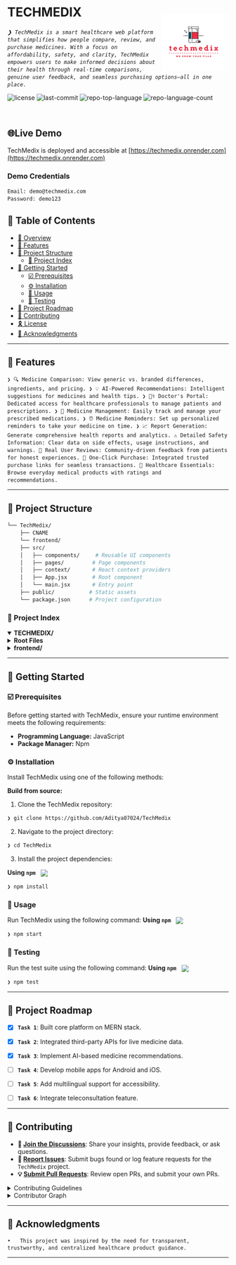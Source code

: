 <div align="left" style="position: relative;">
<img src="frontend/public/Screenshot_2025-05-21_at_9.08.34_PM-removebg-preview.png" align="right" width="30%" style="margin-top: 20px;">

<h1>TECHMEDIX</h1>
<p align="left">
	<em><code>❯ TechMedix is a smart healthcare web platform that simplifies how people compare, review, and purchase medicines. With a focus on affordability, safety, and clarity, TechMedix empowers users to make informed decisions about their health through real-time comparisons, genuine user feedback, and seamless purchasing options—all in one place.</code></em>
</p>
<p align="left">
	<img src="https://img.shields.io/github/license/Aditya07024/TechMedix?style=default&logo=opensourceinitiative&logoColor=white&color=0080ff" alt="license">
	<img src="https://img.shields.io/github/last-commit/Aditya07024/TechMedix?style=default&logo=git&logoColor=white&color=0080ff" alt="last-commit">
	<img src="https://img.shields.io/github/languages/top/Aditya07024/TechMedix?style=default&color=0080ff" alt="repo-top-language">
	<img src="https://img.shields.io/github/languages/count/Aditya07024/TechMedix?style=default&color=0080ff" alt="repo-language-count">
</p>
<p align="left"><!-- default option, no dependency badges. -->
</p>
<p align="left">
	<!-- default option, no dependency badges. -->
</p>
</div>
<br clear="right">

## 🌐Live Demo

TechMedix is deployed and accessible at [https://techmedix.onrender.com](https://techmedix.onrender.com)
### Demo Credentials
```bash
Email: demo@techmedix.com
Password: demo123
```

## 🔗 Table of Contents

- [📍 Overview](#-overview)
- [👾 Features](#-features)
- [📁 Project Structure](#-project-structure)
  - [📂 Project Index](#-project-index)
- [🚀 Getting Started](#-getting-started)
  - [☑️ Prerequisites](#-prerequisites)
  - [⚙️ Installation](#-installation)
  - [🤖 Usage](#🤖-usage)
  - [🧪 Testing](#🧪-testing)
- [📌 Project Roadmap](#-project-roadmap)
- [🔰 Contributing](#-contributing)
- [🎗 License](#-license)
- [🙌 Acknowledgments](#-acknowledgments)

---



## 👾 Features

<code>❯ 🔍 Medicine Comparison: View generic vs. branded differences, ingredients, and pricing.
❯ 💡 AI-Powered Recommendations: Intelligent suggestions for medicines and health tips.
❯ 👩‍⚕️ Doctor's Portal: Dedicated access for healthcare professionals to manage patients and prescriptions.
❯ 💊 Medicine Management: Easily track and manage your prescribed medications.
❯ ⏰ Medicine Reminders: Set up personalized reminders to take your medicine on time.
❯ 📈 Report Generation: Generate comprehensive health reports and analytics.
⚠️ Detailed Safety Information: Clear data on side effects, usage instructions, and warnings.
💬 Real User Reviews: Community-driven feedback from patients for honest experiences.
🛒 One-Click Purchase: Integrated trusted purchase links for seamless transactions.
🧰 Healthcare Essentials: Browse everyday medical products with ratings and recommendations.</code>

---

## 📁 Project Structure

```sh
└── TechMedix/
    ├── CNAME
    └── frontend/
    ├── src/
    │   ├── components/     # Reusable UI components
    │   ├── pages/         # Page components
    │   ├── context/       # React context providers
    │   ├── App.jsx        # Root component
    │   └── main.jsx       # Entry point
    ├── public/           # Static assets
    └── package.json      # Project configuration
```


### 📂 Project Index
<details open>
    <summary><b>TECHMEDIX/</b></summary>
    <details>
        <summary><b>Root Files</b></summary>
        <blockquote>
            <table>
            <tr>
                <td><b><a href='https://github.com/Aditya07024/TechMedix/blob/master/CNAME'>CNAME</a></b></td>
                <td>Domain configuration file for GitHub Pages</td>
            </tr>
            </table>
        </blockquote>
    </details>
    <details>
        <summary><b>frontend/</b></summary>
        <blockquote>
            <table>
            <tr>
                <td><b><a href='https://github.com/Aditya07024/TechMedix/blob/master/frontend/package.json'>package.json</a></b></td>
                <td>Project dependencies and scripts configuration</td>
            </tr>
            <tr>
                <td><b><a href='https://github.com/Aditya07024/TechMedix/blob/master/frontend/vite.config.js'>vite.config.js</a></b></td>
                <td>Vite build tool configuration</td>
            </tr>
            <tr>
                <td><b><a href='https://github.com/Aditya07024/TechMedix/blob/master/frontend/index.html'>index.html</a></b></td>
                <td>Entry HTML file for the React application</td>
            </tr>
            <tr>
                <td><b><a href='https://github.com/Aditya07024/TechMedix/blob/master/frontend/eslint.config.js'>eslint.config.js</a></b></td>
                <td>ESLint code style configuration</td>
            </tr>
            </table>
            <details>
                <summary><b>src/</b></summary>
                <blockquote>
                    <table>
                    <tr>
                        <td><b><a href='https://github.com/Aditya07024/TechMedix/blob/master/frontend/src/main.jsx'>main.jsx</a></b></td>
                        <td>Application entry point</td>
                    </tr>
                    <tr>
                        <td><b><a href='https://github.com/Aditya07024/TechMedix/blob/master/frontend/src/App.jsx'>App.jsx</a></b></td>
                        <td>Root React component</td>
                    </tr>
                    <tr>
                        <td><b><a href='https://github.com/Aditya07024/TechMedix/blob/master/frontend/src/App.css'>App.css</a></b></td>
                        <td>Root component styles</td>
                    </tr>
                    <tr>
                        <td><b><a href='https://github.com/Aditya07024/TechMedix/blob/master/frontend/src/index.css'>index.css</a></b></td>
                        <td>Global styles</td>
                    </tr>
                    </table>
                    <details>
                        <summary><b>components/</b></summary>
                        <blockquote>
                            <details>
                                <summary><b>LoginPop/</b></summary>
                                <blockquote>
                                    <table>
                                    <tr>
                                        <td><b>LoginPop.jsx</b></td>
                                        <td>Login popup dialog component</td>
                                    </tr>
                                    <tr>
                                        <td><b>LoginPop.css</b></td>
                                        <td>Login popup styles</td>
                                    </tr>
                                    </table>
                                </blockquote>
                            </details>
                            <details>
                                <summary><b>Header/</b></summary>
                                <blockquote>
                                    <table>
                                    <tr>
                                        <td><b>Header.jsx</b></td>
                                        <td>Site header component with navigation</td>
                                    </tr>
                                    <tr>
                                        <td><b>Header.css</b></td>
                                        <td>Header component styles</td>
                                    </tr>
                                    </table>
                                </blockquote>
                            </details>
                            <details>
                                <summary><b>navbar</b></summary>
                                <blockquote>
                                    <table>
                                    <tr>
                                        <td><b><a href='https://github.com/Aditya07024/TechMedix/blob/master/frontend/src/components/navbar/Navbar.jsx'>Navbar.jsx</a></b></td>
                                        <td>Main navigation component with responsive menu</td>
                                    </tr>
                                    <tr>
                                        <td><b><a href='https://github.com/Aditya07024/TechMedix/blob/master/frontend/src/components/navbar/Navbar.css'>Navbar.css</a></b></td>
                                        <td>Navigation styling and responsive design</td>
                                    </tr>
                                    </table>
                                </blockquote>
                            </details>
                            <details>
                                <summary><b>SearchText</b></summary>
                                <blockquote>
                                    <table>
                                    <tr>
                                        <td><b><a href='https://github.com/Aditya07024/TechMedix/blob/master/frontend/src/components/SearchText/SearchText.jsx'>SearchText.jsx</a></b></td>
                                        <td>Search input component with autocomplete</td>
                                    </tr>
                                    <tr>
                                        <td><b><a href='https://github.com/Aditya07024/TechMedix/blob/master/frontend/src/components/SearchText/SearchText.css'>SearchText.css</a></b></td>
                                        <td>Search input and suggestions styling</td>
                                    </tr>
                                    </table>
                                </blockquote>
                            </details>
                            <details>
                                <summary><b>BuyProducts</b></summary>
                                <blockquote>
                                    <table>
                                    <tr>
                                        <td><b><a href='https://github.com/Aditya07024/TechMedix/blob/master/frontend/src/components/BuyProducts/BuyProducts.css'>BuyProducts.css</a></b></td>
                                        <td>Product purchase section styling</td>
                                    </tr>
                                    <tr>
                                        <td><b><a href='https://github.com/Aditya07024/TechMedix/blob/master/frontend/src/components/BuyProducts/BuyProducts.jsx'>BuyProducts.jsx</a></b></td>
                                        <td>Product purchase interface component</td>
                                    </tr>
                                    </table>
                                </blockquote>
                            </details>
                            <details>
                                <summary><b>FAQ</b></summary>
                                <blockquote>
                                    <table>
                                    <tr>
                                        <td><b><a href='https://github.com/Aditya07024/TechMedix/blob/master/frontend/src/components/FAQ/Faq.jsx'>Faq.jsx</a></b></td>
                                        <td>Frequently asked questions accordion component</td>
                                    </tr>
                                    <tr>
                                        <td><b><a href='https://github.com/Aditya07024/TechMedix/blob/master/frontend/src/components/FAQ/Faq.css'>Faq.css</a></b></td>
                                        <td>FAQ section styling and animations</td>
                                    </tr>
                                    </table>
                                </blockquote>
                            </details>
                            <details>
                                <summary><b>ProductDisplay</b></summary>
                                <blockquote>
                                    <table>
                                    <tr>
                                        <td><b><a href='https://github.com/Aditya07024/TechMedix/blob/master/frontend/src/components/ProductDisplay/ProductDisplay.jsx'>ProductDisplay.jsx</a></b></td>
                                        <td>Product card and grid display component</td>
                                    </tr>
                                    <tr>
                                        <td><b><a href='https://github.com/Aditya07024/TechMedix/blob/master/frontend/src/components/ProductDisplay/ProductDisplay.css'>ProductDisplay.css</a></b></td>
                                        <td>Product display grid and card styling</td>
                                    </tr>
                                    </table>
                                </blockquote>
                            </details>
                            <details>
                                <summary><b>BuyProductsHeading</b></summary>
                                <blockquote>
                                    <table>
                                    <tr>
                                        <td><b><a href='https://github.com/Aditya07024/TechMedix/blob/master/frontend/src/components/BuyProductsHeading/BuyProductsHeading.css'>BuyProductsHeading.css</a></b></td>
                                        <td>Product section header styling</td>
                                    </tr>
                                    <tr>
                                        <td><b><a href='https://github.com/Aditya07024/TechMedix/blob/master/frontend/src/components/BuyProductsHeading/BuyProductsHeading.jsx'>BuyProductsHeading.jsx</a></b></td>
                                        <td>Product section header component</td>
                                    </tr>
                                    </table>
                                </blockquote>
                            </details>
                            <details>
                                <summary><b>SearchBar</b></summary>
                                <blockquote>
                                    <table>
                                    <tr>
                                        <td><b><a href='https://github.com/Aditya07024/TechMedix/blob/master/frontend/src/components/SearchBar/SearchBar.jsx'>SearchBar.jsx</a></b></td>
                                        <td>Main search interface with filters</td>
                                    </tr>
                                    <tr>
                                        <td><b><a href='https://github.com/Aditya07024/TechMedix/blob/master/frontend/src/components/SearchBar/SearchBar.css'>SearchBar.css</a></b></td>
                                        <td>Search interface styling and animations</td>
                                    </tr>
                                    </table>
                                </blockquote>
                            </details>
                            <details>
                                <summary><b>Footer</b></summary>
                                <blockquote>
                                    <table>
                                    <tr>
                                        <td><b><a href='https://github.com/Aditya07024/TechMedix/blob/master/frontend/src/components/Footer/Footer.jsx'>Footer.jsx</a></b></td>
                                        <td>Site footer with links and information</td>
                                    </tr>
                                    <tr>
                                        <td><b><a href='https://github.com/Aditya07024/TechMedix/blob/master/frontend/src/components/Footer/Footer.css'>Footer.css</a></b></td>
                                        <td>Footer layout and responsive styling</td>
                                    </tr>
                                    </table>
                                </blockquote>
                            </details>
                            <details>
                                <summary><b>ProductItems</b></summary>
                                <blockquote>
                                    <table>
                                    <tr>
                                        <td><b><a href='https://github.com/Aditya07024/TechMedix/blob/master/frontend/src/components/ProductItems/ProductItems.css'>ProductItems.css</a></b></td>
                                        <td>Individual product item styling</td>
                                    </tr>
                                    <tr>
                                        <td><b><a href='https://github.com/Aditya07024/TechMedix/blob/master/frontend/src/components/ProductItems/ProductItems.jsx'>ProductItems.jsx</a></b></td>
                                        <td>Individual product item component</td>
                                    </tr>
                                    </table>
                                </blockquote>
                            </details>
                        </blockquote>
                    </details>
                    <details>
                        <summary><b>pages/</b></summary>
                        <blockquote>
                            <details>
                                <summary><b>Search/</b></summary>
                                <blockquote>
                                    <table>
                                    <tr>
                                        <td><b><a href='https://github.com/Aditya07024/TechMedix/blob/master/frontend/src/pages/Search/Search.jsx'>Search.jsx</a></b></td>
                                        <td>Search results page component</td>
                                    </tr>
                                    <tr>
                                        <td><b><a href='https://github.com/Aditya07024/TechMedix/blob/master/frontend/src/pages/Search/Search.css'>Search.css</a></b></td>
                                        <td>Search page layout and styling</td>
                                    </tr>
                                    </table>
                                </blockquote>
                            </details>
                            <details>
                                <summary><b>ProductView/</b></summary>
                                <blockquote>
                                    <table>
                                    <tr>
                                        <td><b><a href='https://github.com/Aditya07024/TechMedix/blob/master/frontend/src/pages/ProductView/ProductView.jsx'>ProductView.jsx</a></b></td>
                                        <td>Detailed product view page</td>
                                    </tr>
                                    <tr>
                                        <td><b><a href='https://github.com/Aditya07024/TechMedix/blob/master/frontend/src/pages/ProductView/ProductView.css'>ProductView.css</a></b></td>
                                        <td>Product details page styling</td>
                                    </tr>
                                    </table>
                                </blockquote>
                            </details>
                            <details>
                                <summary><b>WishList/</b></summary>
                                <blockquote>
                                    <table>
                                    <tr>
                                        <td><b><a href='https://github.com/Aditya07024/TechMedix/blob/master/frontend/src/pages/WishList/WishList.css'>WishList.css</a></b></td>
                                        <td>Wishlist page styling</td>
                                    </tr>
                                    <tr>
                                        <td><b><a href='https://github.com/Aditya07024/TechMedix/blob/master/frontend/src/pages/WishList/WishList.jsx'>WishList.jsx</a></b></td>
                                        <td>User wishlist management page</td>
                                    </tr>
                                    </table>
                                </blockquote>
                            </details>
                            <details>
                                <summary><b>Home/</b></summary>
                                <blockquote>
                                    <table>
                                    <tr>
                                        <td><b><a href='https://github.com/Aditya07024/TechMedix/blob/master/frontend/src/pages/Home/Home.css'>Home.css</a></b></td>
                                        <td>Landing page styling</td>
                                    </tr>
                                    <tr>
                                        <td><b><a href='https://github.com/Aditya07024/TechMedix/blob/master/frontend/src/pages/Home/Home.jsx'>Home.jsx</a></b></td>
                                        <td>Main landing page component</td>
                                    </tr>
                                    </table>
                                </blockquote>
                            </details>
                        </blockquote>
                    </details>
                    <details>
                        <summary><b>context/</b></summary>
                        <blockquote>
                            <table>
                            <tr>
                                <td><b>ThemeContext.jsx</b></td>
                                <td>Theme management context provider</td>
                            </tr>
                            <tr>
                                <td><b>StoreContext.jsx</b></td>
                                <td>Global state management context</td>
                            </tr>
                            </table>
                        </blockquote>
                    </details>
                </blockquote>
            </details>
        </blockquote>
    </details>
</details>

---
## 🚀 Getting Started

### ☑️ Prerequisites

Before getting started with TechMedix, ensure your runtime environment meets the following requirements:

- **Programming Language:** JavaScript
- **Package Manager:** Npm


### ⚙️ Installation

Install TechMedix using one of the following methods:

**Build from source:**

1. Clone the TechMedix repository:
```sh
❯ git clone https://github.com/Aditya07024/TechMedix
```

2. Navigate to the project directory:
```sh
❯ cd TechMedix
```

3. Install the project dependencies:


**Using `npm`** &nbsp; [<img align="center" src="https://img.shields.io/badge/npm-CB3837.svg?style={badge_style}&logo=npm&logoColor=white" />](https://www.npmjs.com/)

```sh
❯ npm install
```




### 🤖 Usage
Run TechMedix using the following command:
**Using `npm`** &nbsp; [<img align="center" src="https://img.shields.io/badge/npm-CB3837.svg?style={badge_style}&logo=npm&logoColor=white" />](https://www.npmjs.com/)

```sh
❯ npm start
```


### 🧪 Testing
Run the test suite using the following command:
**Using `npm`** &nbsp; [<img align="center" src="https://img.shields.io/badge/npm-CB3837.svg?style={badge_style}&logo=npm&logoColor=white" />](https://www.npmjs.com/)

```sh
❯ npm test
```


---
## 📌 Project Roadmap

- [x] **`Task 1`**: Built core platform on MERN stack.
- [x] **`Task 2`**: Integrated third-party APIs for live medicine data.
- [x] **`Task 3`**: Implement AI-based medicine recommendations.
- [ ] **`Task 4`**: Develop mobile apps for Android and iOS.
- [ ] **`Task 5`**: Add multilingual support for accessibility.
- [ ] **`Task 6`**: Integrate teleconsultation feature.


---

## 🔰 Contributing

- **💬 [Join the Discussions](https://github.com/Aditya07024/TechMedix/discussions)**: Share your insights, provide feedback, or ask questions.
- **🐛 [Report Issues](https://github.com/Aditya07024/TechMedix/issues)**: Submit bugs found or log feature requests for the `TechMedix` project.
- **💡 [Submit Pull Requests](https://github.com/Aditya07024/TechMedix/blob/main/CONTRIBUTING.md)**: Review open PRs, and submit your own PRs.

<details closed>
<summary>Contributing Guidelines</summary>

1. **Fork the Repository**: Start by forking the project repository to your github account.
2. **Clone Locally**: Clone the forked repository to your local machine using a git client.
   ```sh
   git clone https://github.com/Aditya07024/TechMedix
   ```
3. **Create a New Branch**: Always work on a new branch, giving it a descriptive name.
   ```sh
   git checkout -b new-feature-x
   ```
4. **Make Your Changes**: Develop and test your changes locally.
5. **Commit Your Changes**: Commit with a clear message describing your updates.
   ```sh
   git commit -m 'Implemented new feature x.'
   ```
6. **Push to github**: Push the changes to your forked repository.
   ```sh
   git push origin new-feature-x
   ```
7. **Submit a Pull Request**: Create a PR against the original project repository. Clearly describe the changes and their motivations.
8. **Review**: Once your PR is reviewed and approved, it will be merged into the main branch. Congratulations on your contribution!
</details>

<details closed>
<summary>Contributor Graph</summary>
<br>
<p align="left">
   <a href="https://github.com{/Aditya07024/TechMedix/}graphs/contributors">
      <img src="https://contrib.rocks/image?repo=Aditya07024/TechMedix">
   </a>
</p>
</details>

---



## 🙌 Acknowledgments

	•	This project was inspired by the need for transparent, trustworthy, and centralized healthcare product guidance.


---
